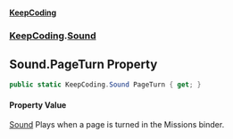 #### [KeepCoding](index.md 'index')
### [KeepCoding](KeepCoding.md 'KeepCoding').[Sound](KeepCoding_Sound.md 'KeepCoding.Sound')
## Sound.PageTurn Property
```csharp
public static KeepCoding.Sound PageTurn { get; }
```
#### Property Value
[Sound](KeepCoding_Sound.md 'KeepCoding.Sound')
Plays when a page is turned in the Missions binder.  
